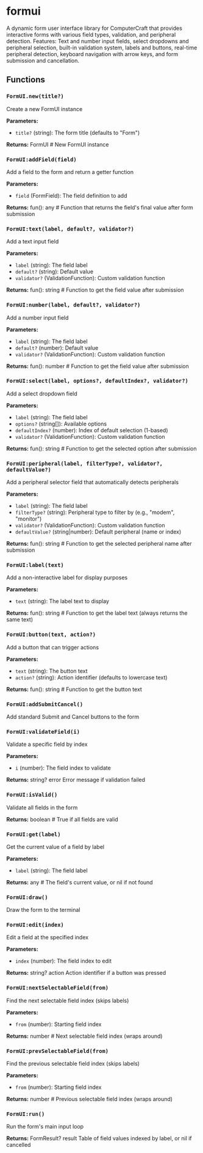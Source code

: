 # formui

A dynamic form user interface library for ComputerCraft that provides interactive forms with various field types, validation, and peripheral detection. Features: Text and number input fields, select dropdowns and peripheral selection, built-in validation system, labels and buttons, real-time peripheral detection, keyboard navigation with arrow keys, and form submission and cancellation.

## Functions

### `FormUI.new(title?)`

Create a new FormUI instance

**Parameters:**

- `title?` (string): The form title (defaults to "Form")

**Returns:** FormUI # New FormUI instance

### `FormUI:addField(field)`

Add a field to the form and return a getter function

**Parameters:**

- `field` (FormField): The field definition to add

**Returns:** fun(): any # Function that returns the field's final value after form submission

### `FormUI:text(label, default?, validator?)`

Add a text input field

**Parameters:**

- `label` (string): The field label
- `default?` (string): Default value
- `validator?` (ValidationFunction): Custom validation function

**Returns:** fun(): string # Function to get the field value after submission

### `FormUI:number(label, default?, validator?)`

Add a number input field

**Parameters:**

- `label` (string): The field label
- `default?` (number): Default value
- `validator?` (ValidationFunction): Custom validation function

**Returns:** fun(): number # Function to get the field value after submission

### `FormUI:select(label, options?, defaultIndex?, validator?)`

Add a select dropdown field

**Parameters:**

- `label` (string): The field label
- `options?` (string[]): Available options
- `defaultIndex?` (number): Index of default selection (1-based)
- `validator?` (ValidationFunction): Custom validation function

**Returns:** fun(): string # Function to get the selected option after submission

### `FormUI:peripheral(label, filterType?, validator?, defaultValue?)`

Add a peripheral selector field that automatically detects peripherals

**Parameters:**

- `label` (string): The field label
- `filterType?` (string): Peripheral type to filter by (e.g., "modem", "monitor")
- `validator?` (ValidationFunction): Custom validation function
- `defaultValue?` (string|number): Default peripheral (name or index)

**Returns:** fun(): string # Function to get the selected peripheral name after submission

### `FormUI:label(text)`

Add a non-interactive label for display purposes

**Parameters:**

- `text` (string): The label text to display

**Returns:** fun(): string # Function to get the label text (always returns the same text)

### `FormUI:button(text, action?)`

Add a button that can trigger actions

**Parameters:**

- `text` (string): The button text
- `action?` (string): Action identifier (defaults to lowercase text)

**Returns:** fun(): string # Function to get the button text

### `FormUI:addSubmitCancel()`

Add standard Submit and Cancel buttons to the form

### `FormUI:validateField(i)`

Validate a specific field by index

**Parameters:**

- `i` (number): The field index to validate

**Returns:** string? error Error message if validation failed

### `FormUI:isValid()`

Validate all fields in the form

**Returns:** boolean # True if all fields are valid

### `FormUI:get(label)`

Get the current value of a field by label

**Parameters:**

- `label` (string): The field label

**Returns:** any # The field's current value, or nil if not found

### `FormUI:draw()`

Draw the form to the terminal

### `FormUI:edit(index)`

Edit a field at the specified index

**Parameters:**

- `index` (number): The field index to edit

**Returns:** string? action Action identifier if a button was pressed

### `FormUI:nextSelectableField(from)`

Find the next selectable field index (skips labels)

**Parameters:**

- `from` (number): Starting field index

**Returns:** number # Next selectable field index (wraps around)

### `FormUI:prevSelectableField(from)`

Find the previous selectable field index (skips labels)

**Parameters:**

- `from` (number): Starting field index

**Returns:** number # Previous selectable field index (wraps around)

### `FormUI:run()`

Run the form's main input loop

**Returns:** FormResult? result Table of field values indexed by label, or nil if cancelled

